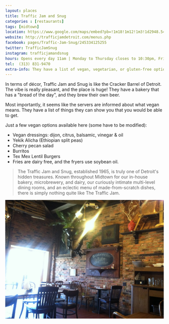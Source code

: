 ```yaml
---
layout: places
title: Traffic Jam and Snug
categories : [restaurants]
tags: [midtown]
location: https://www.google.com/maps/embed?pb=!1m18!1m12!1m3!1d2948.5407863587498!2d-83.06577399999999!3d42.352312999999995!2m3!1f0!2f0!3f0!3m2!1i1024!2i768!4f13.1!3m3!1m2!1s0x8824d2b0793db895%3A0xa6fd4ce7b6a19456!2sTraffic+Jam+And+Snug!5e0!3m2!1sen!2sus!4v1402342563437
website: http://trafficjamdetroit.com/menus.php
facebook: pages/Traffic-Jam-Snug/245334125255
twitter: TrafficJamSnug
instagram: trafficjamandsnug
hours: Opens every day 11am | Monday to Thursday closes to 10:30pm, Friday & Saturday closes at midnight, Sunday closes at 9pm.
tel:  (313) 831-9470
extra-info: They have a list of vegan, vegetarian, or gluten-free options! Just ask!
---
```


In terms of décor, Traffic Jam and Snug is like the Cracker Barrel of Detroit.
The vibe is really pleasant, and the place is huge!
They have a bakery that has a "bread of the day", and they brew their own beer.

Most importantly, it seems like the servers are informed about what vegan means.
They have a list of things they can show you that you would be able to get.

Just a few vegan options available here (some have to be modified):
<ul>
  <li>Vegan dressings: dijon, citrus, balsamic, vinegar & oil</li>
  <li>Yekik Alicha (Ethiopian split peas) </li>
  <li>Cherry pecan salad</li>
  <li>Burritos</li>
  <li>Tex Mex Lentil Burgers</li>
  <li>Fries are dairy free, and the fryers use soybean oil.</li>
</ul>

<blockquote>
  <p>
    The Traffic Jam and Snug, established 1965, is truly one of Detroit's hidden
     treasures. Known throughout Midtown for our in-house bakery, microbrewery,
     and dairy, our curiously intimate multi-level dining rooms, and an eclectic
      menu of made-from-scratch dishes, there is simply nothing quite like The Traffic Jam.
  </p>
</blockquote>

<img class="img" src="../../media/images/traffic-jam/inside-tj.jpg" alt="Inside of Traffic Jam and Snug">

<!-- <img class="img" src="../../media/images/traffic-jam/lentil-burger.jpg" alt="Catfish burger from Detroit Vegan Soul">
 -->

